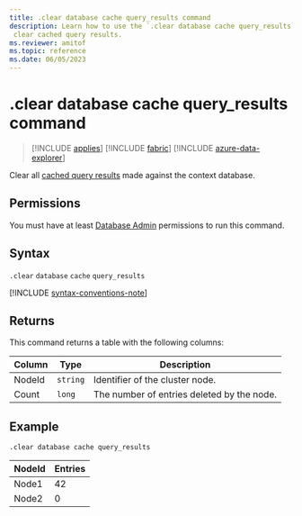 ```yaml
---
title: .clear database cache query_results command
description: Learn how to use the `.clear database cache query_results` command to clear all cached query results from the database.
 clear cached query results.
ms.reviewer: amitof
ms.topic: reference
ms.date: 06/05/2023
---
```

# .clear database cache query_results command

> [!INCLUDE [applies](../includes/applies-to-version/applies.md)] [!INCLUDE [fabric](../includes/applies-to-version/fabric.md)] [!INCLUDE [azure-data-explorer](../includes/applies-to-version/azure-data-explorer.md)]

Clear all [cached query results](../query/query-results-cache.md) made against the context database.

## Permissions

You must have at least [Database Admin](../access-control/role-based-access-control.md) permissions to run this command.

## Syntax

`.clear` `database` `cache` `query_results`

[!INCLUDE [syntax-conventions-note](../includes/syntax-conventions-note.md)]

## Returns

This command returns a table with the following columns:

|Column    |Type    |Description
|---|---|---
|NodeId|`string`|Identifier of the cluster node.
|Count|`long`|The number of entries deleted by the node.

## Example

```kusto
.clear database cache query_results
```

|NodeId|Entries|
|---|---|
|Node1|42
|Node2|0
